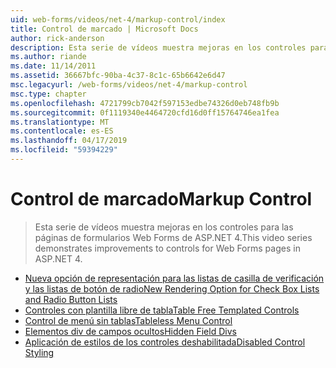 ```yaml
---
uid: web-forms/videos/net-4/markup-control/index
title: Control de marcado | Microsoft Docs
author: rick-anderson
description: Esta serie de vídeos muestra mejoras en los controles para las páginas de formularios Web Forms de ASP.NET 4.
ms.author: riande
ms.date: 11/14/2011
ms.assetid: 36667bfc-90ba-4c37-8c1c-65b6642e6d47
msc.legacyurl: /web-forms/videos/net-4/markup-control
msc.type: chapter
ms.openlocfilehash: 4721799cb7042f597153edbe74326d0eb748fb9b
ms.sourcegitcommit: 0f1119340e4464720cfd16d0ff15764746ea1fea
ms.translationtype: MT
ms.contentlocale: es-ES
ms.lasthandoff: 04/17/2019
ms.locfileid: "59394229"
---
```

# <a name="markup-control"></a><span data-ttu-id="98998-103">Control de marcado</span><span class="sxs-lookup"><span data-stu-id="98998-103">Markup Control</span></span>

> <span data-ttu-id="98998-104">Esta serie de vídeos muestra mejoras en los controles para las páginas de formularios Web Forms de ASP.NET 4.</span><span class="sxs-lookup"><span data-stu-id="98998-104">This video series demonstrates improvements to controls for Web Forms pages in ASP.NET 4.</span></span>


- [<span data-ttu-id="98998-105">Nueva opción de representación para las listas de casilla de verificación y las listas de botón de radio</span><span class="sxs-lookup"><span data-stu-id="98998-105">New Rendering Option for Check Box Lists and Radio Button Lists</span></span>](aspnet-4-quick-hit-new-rendering-option-for-check-box-lists-and-radio-button-lists.md)
- [<span data-ttu-id="98998-106">Controles con plantilla libre de tabla</span><span class="sxs-lookup"><span data-stu-id="98998-106">Table Free Templated Controls</span></span>](aspnet-4-quick-hit-table-free-templated-controls.md)
- [<span data-ttu-id="98998-107">Control de menú sin tablas</span><span class="sxs-lookup"><span data-stu-id="98998-107">Tableless Menu Control</span></span>](aspnet-4-quick-hit-tableless-menu-control.md)
- [<span data-ttu-id="98998-108">Elementos div de campos ocultos</span><span class="sxs-lookup"><span data-stu-id="98998-108">Hidden Field Divs</span></span>](aspnet-4-quick-hit-hidden-field-divs.md)
- [<span data-ttu-id="98998-109">Aplicación de estilos de los controles deshabilitada</span><span class="sxs-lookup"><span data-stu-id="98998-109">Disabled Control Styling</span></span>](aspnet-4-quick-hit-disabled-control-styling.md)
